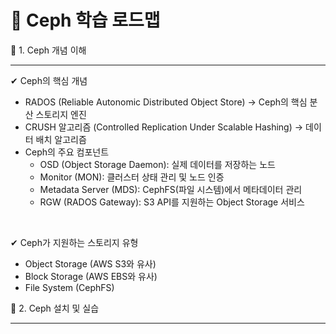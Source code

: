 # 🚀 Ceph 학습 로드맵

🔹 1. Ceph 개념 이해<hr>
✔ Ceph의 핵심 개념
 - RADOS (Reliable Autonomic Distributed Object Store) → Ceph의 핵심 분산 스토리지 엔진
 - CRUSH 알고리즘 (Controlled Replication Under Scalable Hashing) → 데이터 배치 알고리즘
 - Ceph의 주요 컴포넌트
   - OSD (Object Storage Daemon): 실제 데이터를 저장하는 노드
   - Monitor (MON): 클러스터 상태 관리 및 노드 인증
   - Metadata Server (MDS): CephFS(파일 시스템)에서 메타데이터 관리
   - RGW (RADOS Gateway): S3 API를 지원하는 Object Storage 서비스

<br/>

✔ Ceph가 지원하는 스토리지 유형
- Object Storage (AWS S3와 유사)
- Block Storage (AWS EBS와 유사)
- File System (CephFS)

🔹 2. Ceph 설치 및 실습 <hr>
